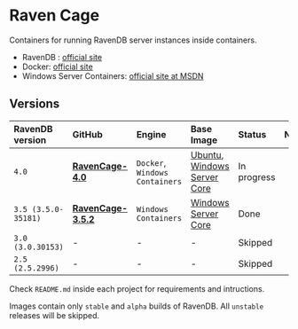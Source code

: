 # Raven Cage 

Containers for running RavenDB server instances inside containers.

* RavenDB : [official site](https://ravendb.net/)
* Docker: [official site](https://www.docker.com/)
* Windows Server Containers: [official site at MSDN](https://msdn.microsoft.com/virtualization/windowscontainers/containers_welcome)

## Versions
|RavenDB version|GitHub|Engine|Base Image|Status|Notes|
|:--|:--|:--|:--|:--|:--|
|`4.0`|**[RavenCage-4.0](https://github.com/pizycki/RavenCage-4.0)**|`Docker`, `Windows Containers`|[Ubuntu](https://hub.docker.com/_/ubuntu/), [Windows Server Core](https://hub.docker.com/r/microsoft/windowsservercore/)|In progress||
|`3.5 (3.5.0-35181)`|**[RavenCage-3.5.2](https://github.com/pizycki/RavenCage-3.5)**|`Windows Containers`|[Windows Server Core](https://hub.docker.com/r/microsoft/windowsservercore/)|Done||
|`3.0 (3.0.30153)`|-|-|-|Skipped||
|`2.5 (2.5.2996)`|-|-|-|Skipped||

Check `README.md` inside each project for requirements and intructions.

Images contain only `stable` and `alpha` builds of RavenDB. All `unstable` releases will be skipped.
